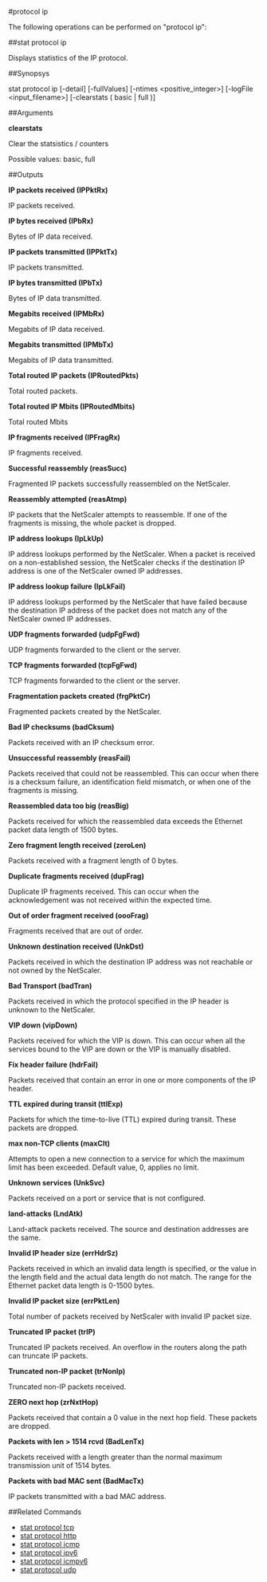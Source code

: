 #protocol ip

The following operations can be performed on "protocol ip":


##stat protocol ip

Displays statistics of the IP protocol.


##Synopsys

stat protocol ip [-detail] [-fullValues] [-ntimes &lt;positive_integer>] [-logFile &lt;input_filename>] [-clearstats ( basic | full )]


##Arguments

<b>clearstats</b>
Clear the statsistics / counters
Possible values: basic, full



##Outputs

<b>IP packets received (IPPktRx)</b>
IP packets received.

<b>IP bytes received (IPbRx)</b>
Bytes of IP data received.

<b>IP packets transmitted (IPPktTx)</b>
IP packets transmitted.

<b>IP bytes transmitted (IPbTx)</b>
Bytes of IP data transmitted.

<b>Megabits received (IPMbRx)</b>
Megabits of IP data received.

<b>Megabits transmitted (IPMbTx)</b>
Megabits of IP data transmitted.

<b>Total routed IP packets (IPRoutedPkts)</b>
Total routed packets.

<b>Total routed IP Mbits (IPRoutedMbits)</b>
Total routed Mbits

<b>IP fragments received (IPFragRx)</b>
IP fragments received.

<b>Successful reassembly (reasSucc)</b>
Fragmented IP packets successfully reassembled on the NetScaler.

<b>Reassembly attempted (reasAtmp)</b>
IP packets that the NetScaler attempts to reassemble. If one of the fragments is missing, the whole packet is dropped.

<b>IP address lookups (IpLkUp)</b>
IP address lookups performed by the NetScaler. When a packet is received on a non-established session, the NetScaler checks if the destination IP address is one of the NetScaler owned IP addresses.

<b>IP address lookup failure (IpLkFail)</b>
IP address lookups performed by the NetScaler that have failed because the destination IP address of the packet does not match any of the NetScaler owned IP addresses.

<b>UDP fragments forwarded (udpFgFwd)</b>
UDP fragments forwarded to the client or the server.

<b>TCP fragments forwarded (tcpFgFwd)</b>
TCP fragments forwarded to the client or the server.

<b>Fragmentation packets created (frgPktCr)</b>
Fragmented packets created by the NetScaler.

<b>Bad IP checksums (badCksum)</b>
Packets received with an IP checksum error.

<b>Unsuccessful reassembly (reasFail)</b>
Packets received that could not be reassembled. This can occur when there is a checksum failure, an identification field mismatch, or when one of the fragments is missing.

<b>Reassembled data too big (reasBig)</b>
Packets received for which the reassembled data exceeds the Ethernet packet data length of 1500 bytes.

<b>Zero fragment length received (zeroLen)</b>
Packets received with a fragment length of 0 bytes.

<b>Duplicate fragments received (dupFrag)</b>
Duplicate IP fragments received. This can occur when the acknowledgement was not received within the expected time.

<b>Out of order fragment received (oooFrag)</b>
Fragments received that are out of order.

<b>Unknown destination received (UnkDst)</b>
Packets received in which the destination IP address was not reachable or not owned by the NetScaler.

<b>Bad Transport (badTran)</b>
Packets received in which the protocol specified in the IP header is unknown to the NetScaler.

<b>VIP down (vipDown)</b>
Packets received for which the VIP is down. This can occur when all the services bound to the VIP are down or the VIP is manually disabled.

<b>Fix header failure (hdrFail)</b>
Packets received that contain an error in one or more components of the IP header.

<b>TTL expired during transit (ttlExp)</b>
Packets for which the time-to-live (TTL) expired during transit. These packets are dropped.

<b>max non-TCP clients (maxClt)</b>
Attempts to open a new connection to a service for which the maximum limit has been exceeded. Default value, 0, applies no limit.

<b>Unknown services (UnkSvc)</b>
Packets received on a port or service that is not configured.

<b>land-attacks (LndAtk)</b>
Land-attack packets received. The source and destination addresses are the same.

<b>Invalid IP header size (errHdrSz)</b>
Packets received in which an invalid data length is specified, or the value in the length field and the actual data length do not match. The range for the Ethernet packet data length is 0-1500 bytes.

<b>Invalid IP packet size (errPktLen)</b>
Total number of packets received by NetScaler with invalid IP packet size.

<b>Truncated IP packet (trIP)</b>
Truncated IP packets received. An overflow in the routers along the path can truncate IP packets.

<b>Truncated non-IP packet (trNonIp)</b>
Truncated non-IP packets received.

<b>ZERO next hop (zrNxtHop)</b>
Packets received that contain a 0 value in the next hop field. These packets are dropped.

<b>Packets with len > 1514 rcvd (BadLenTx)</b>
Packets received with a length greater than the normal maximum transmission unit of 1514 bytes.

<b>Packets with bad MAC sent (BadMacTx)</b>
IP packets transmitted with a bad MAC address.



##Related Commands

<ul><li><a href="../../../ml#stat-protoco/ml#stat-protoco">stat protocol tcp</a></li><li><a href="../../../tml#stat-protocol/tml#stat-protocol">stat protocol http</a></li><li><a href="../../../tml#stat-protocol/tml#stat-protocol">stat protocol icmp</a></li><li><a href="../../../tml#stat-protocol/tml#stat-protocol">stat protocol ipv6</a></li><li><a href="../../../.html#stat-protocol-i/.html#stat-protocol-i">stat protocol icmpv6</a></li><li><a href="../../../ml#stat-protoco/ml#stat-protoco">stat protocol udp</a></li></ul>



